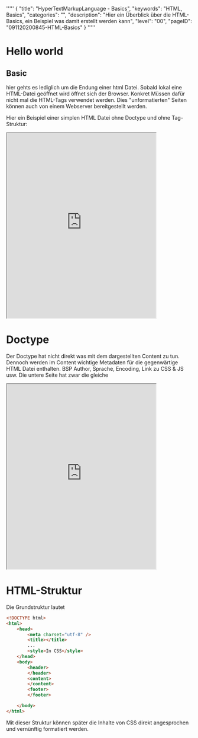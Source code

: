 '''''
{
"title": "HyperTextMarkupLanguage - Basics",
"keywords": "HTML, Basics",
"categories": "",
"description": "Hier ein Überblick über die HTML-Basics, ein Beispiel was damit erstellt werden kann",
"level": "00",
"pageID": "091120200845-HTML-Basics"
}
'''''

# Hello world

## Basic
hier gehts es lediglich um die Endung einer html Datei.
Sobald lokal eine HTML-Datei geöffnet wird öffnet sich der Browser. Konkret Müssen dafür nicht mal die HTML-Tags verwendet werden. 
Dies "unformatierten" Seiten können auch von einem Webserver bereitgestellt werden. 

Hier ein Beispiel einer simplen HTML Datei ohne Doctype und ohne Tag-Struktur:

<iframe src="https://determined-varahamihira-d7b5b4.netlify.app/01_html/01_helloworld" width="80%" height="500"></iframe> <br>




# Doctype
Der Doctype hat nicht direkt was mit dem dargestellten Content zu tun. Dennoch werden im Content wichtige Metadaten für die gegenwärtige HTML Datei enthalten. BSP Author, Sprache, Encoding, Link zu CSS & JS usw. Die untere Seite hat zwar die gleiche

<iframe src="https://determined-varahamihira-d7b5b4.netlify.app/01_html/01_a_helloworld" width="80%" height="500"></iframe> <br>






# HTML-Struktur

Die Grundstruktur lautet

```html
<!DOCTYPE html>
<html>
    <head>
        <meta charset="utf-8" />
        <title></title>
        ...
        <style>In CSS</style>
    </head>
    <body>
        <header>
        </header>
        <content>
        </content>
        <footer>
        </footer>

    </body>
</html>
```

Mit dieser Struktur können später die Inhalte von CSS direkt angesprochen und vernünftig formatiert werden.